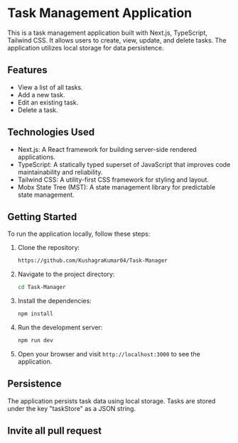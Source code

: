 # Task Management Application

This is a task management application built with Next.js, TypeScript, Tailwind CSS. It allows users to create, view, update, and delete tasks. The application utilizes local storage for data persistence.

## Features

- View a list of all tasks.
- Add a new task.
- Edit an existing task.
- Delete a task.

## Technologies Used

- Next.js: A React framework for building server-side rendered applications.
- TypeScript: A statically typed superset of JavaScript that improves code maintainability and reliability.
- Tailwind CSS: A utility-first CSS framework for styling and layout.
- Mobx State Tree (MST): A state management library for predictable state management.


## Getting Started

To run the application locally, follow these steps:

1. Clone the repository:

   ```bash
   https://github.com/KushagraKumar04/Task-Manager
   ```

2. Navigate to the project directory:

   ```bash
   cd Task-Manager
   ```

3. Install the dependencies:

   ```bash
   npm install
   ```

4. Run the development server:

   ```bash
   npm run dev
   ```


5. Open your browser and visit `http://localhost:3000` to see the application.

## Persistence

The application persists task data using local storage. Tasks are stored under the key "taskStore" as a JSON string.


## Invite all pull request 
